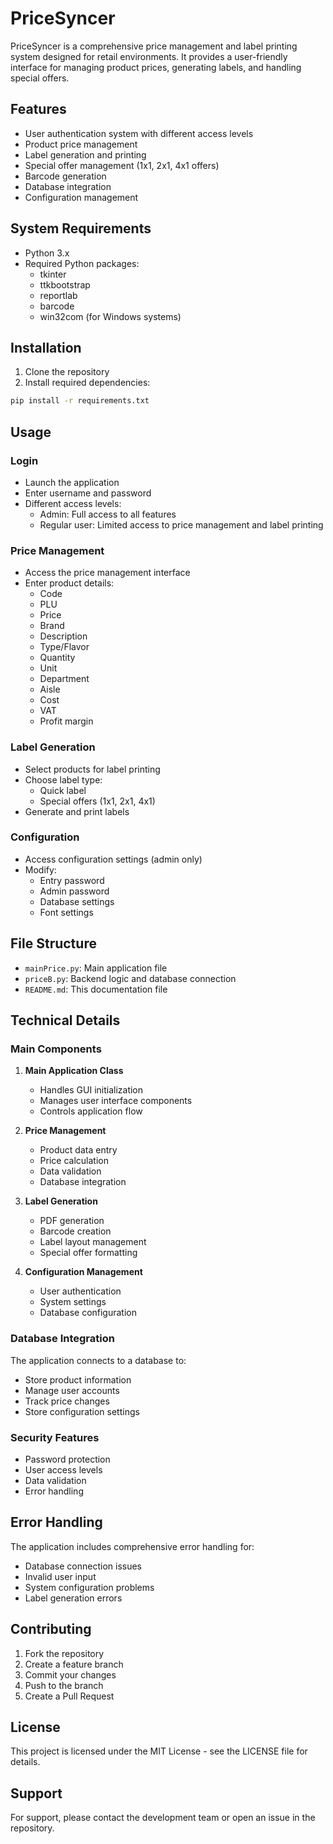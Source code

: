 # PriceSyncer

PriceSyncer is a comprehensive price management and label printing system designed for retail environments. It provides a user-friendly interface for managing product prices, generating labels, and handling special offers.

## Features

- User authentication system with different access levels
- Product price management
- Label generation and printing
- Special offer management (1x1, 2x1, 4x1 offers)
- Barcode generation
- Database integration
- Configuration management

## System Requirements

- Python 3.x
- Required Python packages:
  - tkinter
  - ttkbootstrap
  - reportlab
  - barcode
  - win32com (for Windows systems)

## Installation

1. Clone the repository
2. Install required dependencies:
```bash
pip install -r requirements.txt
```

## Usage

### Login
- Launch the application
- Enter username and password
- Different access levels:
  - Admin: Full access to all features
  - Regular user: Limited access to price management and label printing

### Price Management
- Access the price management interface
- Enter product details:
  - Code
  - PLU
  - Price
  - Brand
  - Description
  - Type/Flavor
  - Quantity
  - Unit
  - Department
  - Aisle
  - Cost
  - VAT
  - Profit margin

### Label Generation
- Select products for label printing
- Choose label type:
  - Quick label
  - Special offers (1x1, 2x1, 4x1)
- Generate and print labels

### Configuration
- Access configuration settings (admin only)
- Modify:
  - Entry password
  - Admin password
  - Database settings
  - Font settings

## File Structure

- `mainPrice.py`: Main application file
- `priceB.py`: Backend logic and database connection
- `README.md`: This documentation file

## Technical Details

### Main Components

1. **Main Application Class**
   - Handles GUI initialization
   - Manages user interface components
   - Controls application flow

2. **Price Management**
   - Product data entry
   - Price calculation
   - Data validation
   - Database integration

3. **Label Generation**
   - PDF generation
   - Barcode creation
   - Label layout management
   - Special offer formatting

4. **Configuration Management**
   - User authentication
   - System settings
   - Database configuration

### Database Integration

The application connects to a database to:
- Store product information
- Manage user accounts
- Track price changes
- Store configuration settings

### Security Features

- Password protection
- User access levels
- Data validation
- Error handling

## Error Handling

The application includes comprehensive error handling for:
- Database connection issues
- Invalid user input
- System configuration problems
- Label generation errors

## Contributing

1. Fork the repository
2. Create a feature branch
3. Commit your changes
4. Push to the branch
5. Create a Pull Request

## License

This project is licensed under the MIT License - see the LICENSE file for details.

## Support

For support, please contact the development team or open an issue in the repository. 